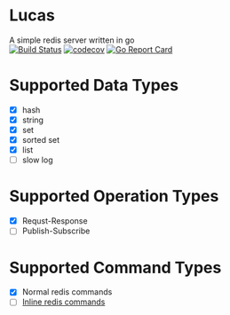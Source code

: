 # Lucas
A simple redis server written in go  
[![Build Status](https://travis-ci.com/medusar/lucas.svg?token=QGJGyZsGs6Mg7hyUTJZd&branch=master)](https://travis-ci.com/medusar/lucas)
[![codecov](https://codecov.io/gh/medusar/lucas/branch/master/graph/badge.svg?token=KgVl0E9BMz)](https://codecov.io/gh/medusar/lucas)
[![Go Report Card](https://goreportcard.com/badge/github.com/medusar/lucas)](https://goreportcard.com/report/github.com/medusar/lucas)

# Supported Data Types
- [x] hash
- [x] string
- [x] set
- [x] sorted set
- [x] list
- [ ] slow log

# Supported Operation Types
- [x] Requst-Response
- [ ] Publish-Subscribe

# Supported Command Types
- [x] Normal redis commands
- [ ] [Inline redis commands](https://redis.io/topics/protocol)
